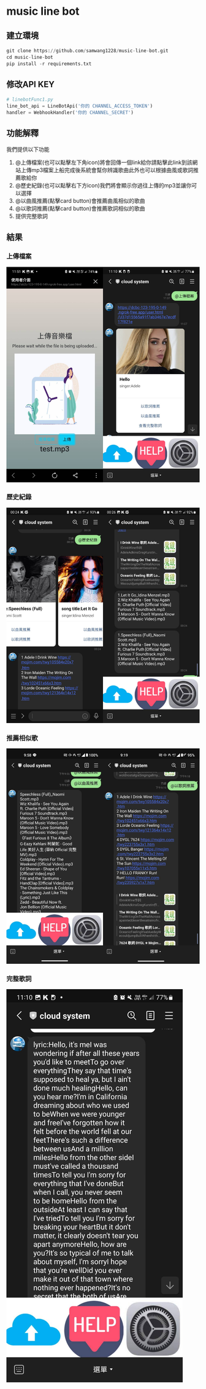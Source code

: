 # music line bot
## 建立環境
```python
git clone https://github.com/samwang1228/music-line-bot.git
cd music-line-bot
pip install -r requirements.txt
```
## 修改API KEY
```python
# linebotFunc1.py
line_bot_api = LineBotApi('你的 CHANNEL_ACCESS_TOKEN')
handler = WebhookHandler('你的 CHANNEL_SECRET')
```
## 功能解釋
我們提供以下功能
1. @上傳檔案(也可以點擊左下角icon)將會回傳一個link給你請點擊此link到該網站上傳mp3檔案上船完成後系統會幫你辨識歌曲此外也可以根據曲風或歌詞推薦歌給你
2. @歷史紀錄(也可以點擊右下方icon)我們將會顯示你過往上傳的mp3並讓你可以選擇
3. @以曲風推薦(點擊card button)會推薦曲風相似的歌曲
4. @以歌詞推薦(點擊card button)會推薦歌詞相似的歌曲
5. 提供完整歌詞
## 結果
### 上傳檔案
<div style="display: flex; flex-direction: row;">
  <div style="flex: 1;">
    <img src="img/560278.jpg" alt="圖片1描述" style="max-width: 100%; max-height: 100%;">
  </div>
  <div style="flex: 1;">
    <img src="img/560273.jpg" alt="圖片2描述" style="max-width: 100%; max-height: 100%;">
  </div>
</div>

### 歷史紀錄
<div style="display: flex; flex-direction: row;">
  <div style="flex: 1;">
    <img src="img/560181.jpg" alt="圖片1描述" style="max-width: 100%; max-height: 100%;">
  </div>
  <div style="flex: 1;">
    <img src="img/560186.jpg" alt="圖片2描述" style="max-width: 100%; max-height: 100%;">
  </div>
</div>

### 推薦相似歌
 <div style="display: flex; flex-direction: row;">
  <div style="flex: 1;">
    <img src="img/560203.jpg" alt="圖片1描述" style="max-width: 100%; max-height: 100%;">
  </div>
  <div style="flex: 1;">
    <img src="img/560204.jpg" alt="圖片2描述" style="max-width: 100%; max-height: 100%;">
  </div>
</div>

### 完整歌詞
<img src="img/560274.jpg" style="max-width: 100%; max-height:">